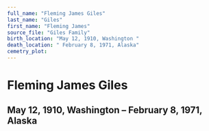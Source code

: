 ```yaml
---
full_name: "Fleming James Giles"
last_name: "Giles"
first_name: "Fleming James"
source_file: "Giles Family"
birth_location: "May 12, 1910, Washington "
death_location: " February 8, 1971, Alaska"
cemetry_plot: 
---
```

# Fleming James Giles

## May 12, 1910, Washington – February 8, 1971, Alaska

